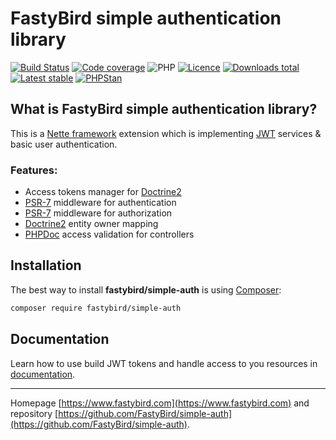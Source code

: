 # FastyBird simple authentication library

[![Build Status](https://badgen.net/github/checks/FastyBird/simple-auth/master?cache=300&style=flast-square)](https://github.com/FastyBird/simple-auth/actions)
[![Code coverage](https://badgen.net/coveralls/c/github/FastyBird/simple-auth?cache=300&style=flast-square)](https://coveralls.io/r/FastyBird/simple-auth)
![PHP](https://badgen.net/packagist/php/FastyBird/simple-auth?cache=300&style=flast-square)
[![Licence](https://badgen.net/packagist/license/FastyBird/simple-auth?cache=300&style=flast-square)](https://github.com/FastyBird/simple-auth/blob/master/LICENSE.md)
[![Downloads total](https://badgen.net/packagist/dt/FastyBird/simple-auth?cache=300&style=flast-square)](https://packagist.org/packages/FastyBird/simple-auth)
[![Latest stable](https://badgen.net/packagist/v/FastyBird/simple-auth/latest?cache=300&style=flast-square)](https://packagist.org/packages/FastyBird/simple-auth)
[![PHPStan](https://img.shields.io/badge/PHPStan-enabled-brightgreen.svg?style=flat-square)](https://github.com/phpstan/phpstan)

## What is FastyBird simple authentication library?

This is a [Nette framework](https://nette.org) extension which is implementing [JWT](https://jwt.io/) services & basic user authentication.

### Features:

- Access tokens manager for [Doctrine2](https://www.doctrine-project.org)
- [PSR-7](http://www.php-fig.org/psr/psr-7/) middleware for authentication
- [PSR-7](http://www.php-fig.org/psr/psr-7/) middleware for authorization
- [Doctrine2](https://www.doctrine-project.org) entity owner mapping
- [PHPDoc](https://en.wikipedia.org/wiki/PHPDoc) access validation for controllers

## Installation

The best way to install **fastybird/simple-auth** is using [Composer](http://getcomposer.org/):

```sh
composer require fastybird/simple-auth
```

## Documentation

Learn how to use build JWT tokens and handle access to you resources in [documentation](https://github.com/FastyBird/simple-auth/blob/master/.docs/en/index.md).

***
Homepage [https://www.fastybird.com](https://www.fastybird.com) and repository [https://github.com/FastyBird/simple-auth](https://github.com/FastyBird/simple-auth).
